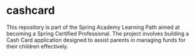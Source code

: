 # cashcard
This repository is part of the Spring Academy Learning Path aimed at becoming a Spring Certified Professional. The project involves building a Cash Card application designed to assist parents in managing funds for their children effectively.
